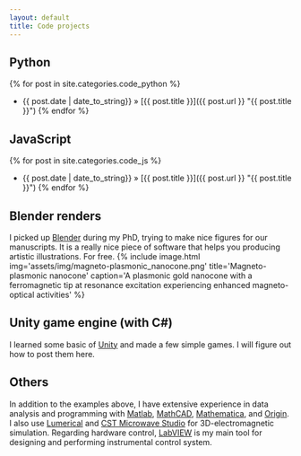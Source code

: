 ```yaml
---
layout: default
title: Code projects
---
```


## Python
{% for post in site.categories.code_python %}
  * {{ post.date | date_to_string}} » [{{ post.title }}]({{ post.url }} "{{ post.title }}")
{% endfor %}

## JavaScript
{% for post in site.categories.code_js %}
  * {{ post.date | date_to_string}} » [{{ post.title }}]({{ post.url }} "{{ post.title }}")
{% endfor %}

## Blender renders
I picked up [Blender](https://www.blender.org/) during my PhD, trying to make nice figures for our manuscripts. It is a really nice piece of software that helps you producing artistic illustrations. For free.
{% include image.html
  img='assets/img/magneto-plasmonic_nanocone.png'
  title='Magneto-plasmonic nanocone'
  caption='A plasmonic gold nanocone with a ferromagnetic tip at resonance excitation experiencing enhanced magneto-optical activities'
%}

## Unity game engine (with C#)
I learned some basic of [Unity](https://unity3d.com/) and made a few simple games. I will figure out how to post them here.

## Others
In addition to the examples above, I have extensive experience in data analysis and programming with [Matlab](https://www.mathworks.com/products/matlab.html), [MathCAD](http://www.ptc.com/engineering-math-software/mathcad), [Mathematica](https://www.wolfram.com/mathematica/), and [Origin](http://www.originlab.com/). I also use [Lumerical](https://www.lumerical.com/tcad-products/fdtd/) and [CST Microwave Studio](https://www.cst.com/products/cstmws) for 3D-electromagnetic simulation. Regarding hardware control, [LabVIEW](http://www.ni.com/labview/) is my main tool for designing and performing instrumental control system.
